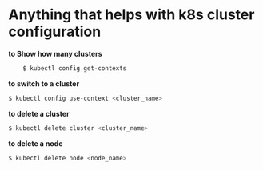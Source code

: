 # Anything that helps with k8s cluster configuration
**to Show how many clusters**
```bash
    $ kubectl config get-contexts 
```
**to switch to a cluster**
```bash
$ kubectl config use-context <cluster_name>
```
**to delete a cluster**
```bash
$ kubectl delete cluster <cluster_name>
```
**to delete a node**
```bash
$ kubectl delete node <node_name>
```


